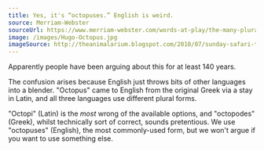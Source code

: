 ```yaml
---
title: Yes, it's “octopuses.” English is weird.
source: Merriam-Webster
sourceUrl: https://www.merriam-webster.com/words-at-play/the-many-plurals-of-octopus-octopi-octopuses-octopodes
image: /images/Hugo-Octopus.jpg
imageSource: http://theanimalarium.blogspot.com/2010/07/sunday-safari-tentacled-mystery.html
---
```


Apparently people have been arguing about this for at least 140 years.

The confusion arises because English just throws bits of other languages into a blender. "Octopus" came to English from the original Greek via a stay in Latin, and all three languages use different plural forms.

"Octopi" (Latin) is the _most_ wrong of the available options, and "octopodes" (Greek), whilst technically sort of correct, sounds pretentious. We use "octopuses" (English), the most commonly-used form, but we won't argue if you want to use something else.
